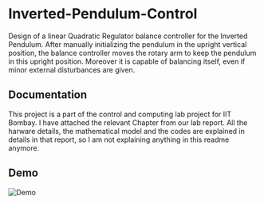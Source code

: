 # Inverted-Pendulum-Control
Design of a linear Quadratic Regulator balance controller for the Inverted Pendulum. After manually initializing the pendulum in the upright vertical position, the balance controller moves the rotary arm to keep the pendulum in this upright position. Moreover it is capable of balancing itself, even if minor external disturbances are given.

## Documentation

This project is a part of the control and computing lab project for IIT Bombay. I have attached the relevant Chapter from our lab report. All the harware details, the mathematical model and the codes are explained in details in that report, so I am not explaining anything in this readme anymore. 

## Demo

![Demo](https://giphy.com/gifs/2Wdrza5QSgRY4)
